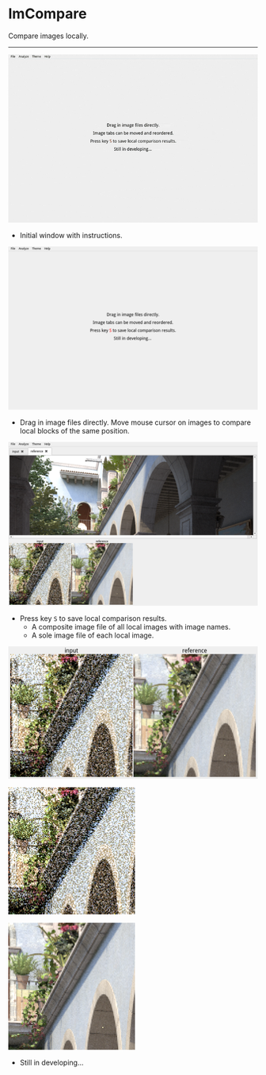 # ImCompare

Compare images locally.

- - -

![1](./result/video/video.gif)

* Initial window with instructions.

![init.png](./result/image/init.png)

* Drag in image files directly. Move mouse cursor on images to compare local blocks of the same position.

![compare.png](./result/image/compare.png)

* Press key `S` to save local comparison results.
	* A composite image file of all local images with image names.
	* A sole image file of each local image.

![compare_result.png](./result/image/compare_result.png)

![input.png](./result/image/input.png)

![reference.png](./result/image/reference.png)

* Still in developing...
